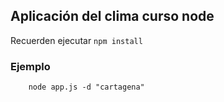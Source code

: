 ## Aplicación del clima curso node

Recuerden ejecutar ``` npm install ```

### Ejemplo

```
    node app.js -d "cartagena"
```
